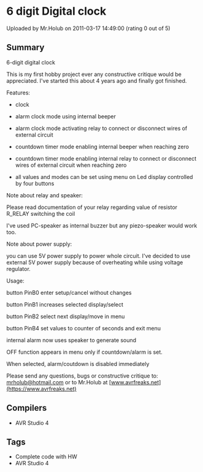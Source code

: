 # 6 digit Digital clock

Uploaded by Mr.Holub on 2011-03-17 14:49:00 (rating 0 out of 5)

## Summary

6-digit digital clock


This is my first hobby project ever any constructive critique would be appreciated. I've started this about 4 years ago and finally got finished.


Features:


- clock  

- alarm clock mode using internal beeper  

- alarm clock mode activating relay to connect or disconnect wires of external circuit  

- countdown timer mode enabling internal beeper when reaching zero  

- countdown timer mode enabling internal relay to connect or disconnect wires of external circuit when reaching zero


- all values and modes can be set using menu on Led display controlled by four buttons


Note about relay and speaker:


Please read documentation of your relay regarding value of resistor R\_RELAY switching the coil  

I've used PC-speaker as internal buzzer but any piezo-speaker would work too.


Note about power supply:


you can use 5V power supply to power whole circuit. I've decided to use external 5V power supply because of overheating while using voltage regulator.


Usage:


button PinB0 enter setup/cancel without changes  

button PinB1 increases selected display/select  

button PinB2 select next display/move in menu  

button PinB4 set values to counter of seconds and exit menu  

internal alarm now uses speaker to generate sound


OFF function appears in menu only if countdown/alarm is set.  

When selected, alarm/coutdown is disabled immediately


Please send any questions, bugs or constructive critique to: [mrholub@hotmail.com](mailto:mrholub@hotmail.com) or to Mr.Holub at [www.avrfreaks.net](https://www.avrfreaks.net)

## Compilers

- AVR Studio 4

## Tags

- Complete code with HW
- AVR Studio 4
